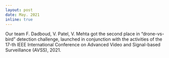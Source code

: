 ```yaml
---
layout: post
date: May. 2021
inline: true
---
```


Our team F. Dadboud, V. Patel, V. Mehta got the second place in “drone-vs-bird” detection challenge, launched in conjunction with the activities of the 17-th IEEE International Conference on Advanced Video and Signal-based Surveillance (AVSS), 2021.
